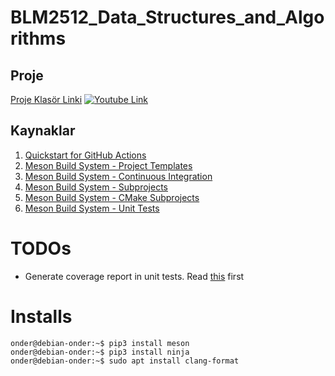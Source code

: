 # BLM2512_Data_Structures_and_Algorithms

## Proje

[Proje Klasör Linki](Project)
[![Youtube Link](https://img.youtube.com/vi/rB_eiapGdTk/maxresdefault.jpg)](https://www.youtube.com/watch?v=rB_eiapGdTk)

## Kaynaklar

1. [Quickstart for GitHub Actions](https://docs.github.com/en/actions/quickstart)
2. [Meson Build System - Project Templates](https://mesonbuild.com/Project-templates.html)
3. [Meson Build System - Continuous Integration](https://mesonbuild.com/Continuous-Integration.html)
4. [Meson Build System - Subprojects](https://mesonbuild.com/Subprojects.html)
5. [Meson Build System - CMake Subprojects](https://mesonbuild.com/CMake-module.html#cmake-subprojects)
5. [Meson Build System - Unit Tests](https://mesonbuild.com/Unit-tests.html)

# TODOs
* Generate coverage report in unit tests. Read [this](https://mesonbuild.com/Reference-manual_functions.html#test) first

# Installs

```
onder@debian-onder:~$ pip3 install meson
onder@debian-onder:~$ pip3 install ninja
onder@debian-onder:~$ sudo apt install clang-format
```
